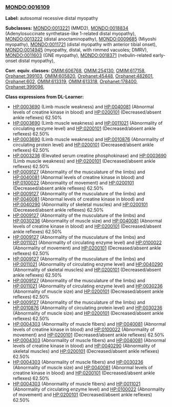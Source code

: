 
### [MONDO:0016109](http://purl.obolibrary.org/obo/MONDO_0016109)
**Label:** autosomal recessive distal myopathy

**Subclasses:** [MONDO:0013221](http://purl.obolibrary.org/obo/MONDO_0013221) (MMD2), [MONDO:0018834](http://purl.obolibrary.org/obo/MONDO_0018834) (Adenylosuccinate synthetase-like 1-related distal myopathy), [MONDO:0013222](http://purl.obolibrary.org/obo/MONDO_0013222) (distal anoctaminopathy), [MONDO:0009685](http://purl.obolibrary.org/obo/MONDO_0009685) (Miyoshi myopathy), [MONDO:0011721](http://purl.obolibrary.org/obo/MONDO_0011721) (distal myopathy with anterior tibial onset), [MONDO:0014945](http://purl.obolibrary.org/obo/MONDO_0014945) (myopathy, distal, with rimmed vacuoles; DMRV), [MONDO:0011603](http://purl.obolibrary.org/obo/MONDO_0011603) (GNE myopathy), [MONDO:0018371](http://purl.obolibrary.org/obo/MONDO_0018371) (nebulin-related early-onset distal myopathy), 

**Corr. equiv. classes:** [OMIM:606768](http://purl.obolibrary.org/obo/OMIM_606768), [OMIM:254130](http://purl.obolibrary.org/obo/OMIM_254130), [OMIM:617158](http://purl.obolibrary.org/obo/OMIM_617158), [Orphanet:399103](http://www.orpha.net/ORDO/Orphanet_399103), [OMIM:605820](http://purl.obolibrary.org/obo/OMIM_605820), [Orphanet:45448](http://www.orpha.net/ORDO/Orphanet_45448), [Orphanet:482601](http://www.orpha.net/ORDO/Orphanet_482601), [Orphanet:602](http://www.orpha.net/ORDO/Orphanet_602), [OMIM:613319](http://purl.obolibrary.org/obo/OMIM_613319), [OMIM:613318](http://purl.obolibrary.org/obo/OMIM_613318), [Orphanet:178400](http://www.orpha.net/ORDO/Orphanet_178400), [Orphanet:399096](http://www.orpha.net/ORDO/Orphanet_399096), 

**Class expressions from DL-Learner:**

- [HP:0003690](http://purl.obolibrary.org/obo/HP_0003690) (Limb muscle weakness) and [HP:0040081](http://purl.obolibrary.org/obo/HP_0040081) (Abnormal levels of creatine kinase in blood) and [HP:0200101](http://purl.obolibrary.org/obo/HP_0200101) (Decreased/absent ankle reflexes) 62.50%
- [HP:0003690](http://purl.obolibrary.org/obo/HP_0003690) (Limb muscle weakness) and [HP:0011021](http://purl.obolibrary.org/obo/HP_0011021) (Abnormality of circulating enzyme level) and [HP:0200101](http://purl.obolibrary.org/obo/HP_0200101) (Decreased/absent ankle reflexes) 62.50%
- [HP:0003690](http://purl.obolibrary.org/obo/HP_0003690) (Limb muscle weakness) and [HP:0010876](http://purl.obolibrary.org/obo/HP_0010876) (Abnormality of circulating protein level) and [HP:0200101](http://purl.obolibrary.org/obo/HP_0200101) (Decreased/absent ankle reflexes) 62.50%
- [HP:0003236](http://purl.obolibrary.org/obo/HP_0003236) (Elevated serum creatine phosphokinase) and [HP:0003690](http://purl.obolibrary.org/obo/HP_0003690) (Limb muscle weakness) and [HP:0200101](http://purl.obolibrary.org/obo/HP_0200101) (Decreased/absent ankle reflexes) 62.50%
- [HP:0009127](http://purl.obolibrary.org/obo/HP_0009127) (Abnormality of the musculature of the limbs) and [HP:0040081](http://purl.obolibrary.org/obo/HP_0040081) (Abnormal levels of creatine kinase in blood) and [HP:0100022](http://purl.obolibrary.org/obo/HP_0100022) (Abnormality of movement) and [HP:0200101](http://purl.obolibrary.org/obo/HP_0200101) (Decreased/absent ankle reflexes) 62.50%
- [HP:0009127](http://purl.obolibrary.org/obo/HP_0009127) (Abnormality of the musculature of the limbs) and [HP:0040081](http://purl.obolibrary.org/obo/HP_0040081) (Abnormal levels of creatine kinase in blood) and [HP:0040290](http://purl.obolibrary.org/obo/HP_0040290) (Abnormality of skeletal muscles) and [HP:0200101](http://purl.obolibrary.org/obo/HP_0200101) (Decreased/absent ankle reflexes) 62.50%
- [HP:0009127](http://purl.obolibrary.org/obo/HP_0009127) (Abnormality of the musculature of the limbs) and [HP:0030236](http://purl.obolibrary.org/obo/HP_0030236) (Abnormality of muscle size) and [HP:0040081](http://purl.obolibrary.org/obo/HP_0040081) (Abnormal levels of creatine kinase in blood) and [HP:0200101](http://purl.obolibrary.org/obo/HP_0200101) (Decreased/absent ankle reflexes) 62.50%
- [HP:0009127](http://purl.obolibrary.org/obo/HP_0009127) (Abnormality of the musculature of the limbs) and [HP:0011021](http://purl.obolibrary.org/obo/HP_0011021) (Abnormality of circulating enzyme level) and [HP:0100022](http://purl.obolibrary.org/obo/HP_0100022) (Abnormality of movement) and [HP:0200101](http://purl.obolibrary.org/obo/HP_0200101) (Decreased/absent ankle reflexes) 62.50%
- [HP:0009127](http://purl.obolibrary.org/obo/HP_0009127) (Abnormality of the musculature of the limbs) and [HP:0011021](http://purl.obolibrary.org/obo/HP_0011021) (Abnormality of circulating enzyme level) and [HP:0040290](http://purl.obolibrary.org/obo/HP_0040290) (Abnormality of skeletal muscles) and [HP:0200101](http://purl.obolibrary.org/obo/HP_0200101) (Decreased/absent ankle reflexes) 62.50%
- [HP:0009127](http://purl.obolibrary.org/obo/HP_0009127) (Abnormality of the musculature of the limbs) and [HP:0011021](http://purl.obolibrary.org/obo/HP_0011021) (Abnormality of circulating enzyme level) and [HP:0030236](http://purl.obolibrary.org/obo/HP_0030236) (Abnormality of muscle size) and [HP:0200101](http://purl.obolibrary.org/obo/HP_0200101) (Decreased/absent ankle reflexes) 62.50%
- [HP:0009127](http://purl.obolibrary.org/obo/HP_0009127) (Abnormality of the musculature of the limbs) and [HP:0010876](http://purl.obolibrary.org/obo/HP_0010876) (Abnormality of circulating protein level) and [HP:0030236](http://purl.obolibrary.org/obo/HP_0030236) (Abnormality of muscle size) and [HP:0200101](http://purl.obolibrary.org/obo/HP_0200101) (Decreased/absent ankle reflexes) 62.50%
- [HP:0004303](http://purl.obolibrary.org/obo/HP_0004303) (Abnormality of muscle fibers) and [HP:0040081](http://purl.obolibrary.org/obo/HP_0040081) (Abnormal levels of creatine kinase in blood) and [HP:0100022](http://purl.obolibrary.org/obo/HP_0100022) (Abnormality of movement) and [HP:0200101](http://purl.obolibrary.org/obo/HP_0200101) (Decreased/absent ankle reflexes) 62.50%
- [HP:0004303](http://purl.obolibrary.org/obo/HP_0004303) (Abnormality of muscle fibers) and [HP:0040081](http://purl.obolibrary.org/obo/HP_0040081) (Abnormal levels of creatine kinase in blood) and [HP:0040290](http://purl.obolibrary.org/obo/HP_0040290) (Abnormality of skeletal muscles) and [HP:0200101](http://purl.obolibrary.org/obo/HP_0200101) (Decreased/absent ankle reflexes) 62.50%
- [HP:0004303](http://purl.obolibrary.org/obo/HP_0004303) (Abnormality of muscle fibers) and [HP:0030236](http://purl.obolibrary.org/obo/HP_0030236) (Abnormality of muscle size) and [HP:0040081](http://purl.obolibrary.org/obo/HP_0040081) (Abnormal levels of creatine kinase in blood) and [HP:0200101](http://purl.obolibrary.org/obo/HP_0200101) (Decreased/absent ankle reflexes) 62.50%
- [HP:0004303](http://purl.obolibrary.org/obo/HP_0004303) (Abnormality of muscle fibers) and [HP:0011021](http://purl.obolibrary.org/obo/HP_0011021) (Abnormality of circulating enzyme level) and [HP:0100022](http://purl.obolibrary.org/obo/HP_0100022) (Abnormality of movement) and [HP:0200101](http://purl.obolibrary.org/obo/HP_0200101) (Decreased/absent ankle reflexes) 62.50%


